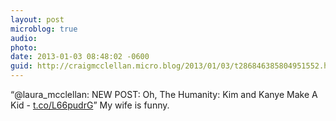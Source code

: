 ```yaml
---
layout: post
microblog: true
audio: 
photo: 
date: 2013-01-03 08:48:02 -0600
guid: http://craigmcclellan.micro.blog/2013/01/03/t286846385804951552.html
---
```

“@laura_mcclellan: NEW POST: Oh, The Humanity: Kim and Kanye Make A Kid - [t.co/L66pudrG](http://t.co/L66pudrG)” My wife is funny.
